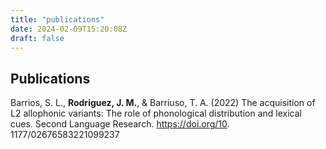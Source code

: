 ```yaml
---
title: "publications"
date: 2024-02-09T15:20:08Z
draft: false
---
```


## Publications
Barrios, S. L., **Rodriguez, J. M.**, & Barriuso, T. A. (2022) The acquisition of L2 allophonic variants: The role
of phonological distribution and lexical cues. Second Language Research. https://doi.org/10.
1177/02676583221099237